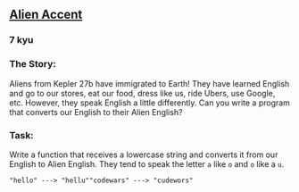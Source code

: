 <h2><a href=https://www.codewars.com/kata/5874657211d7d6176a00012f/train/python target="_blank">Alien Accent</a></h2><h3>7 kyu</h3><h3 id="the-story">The Story:</h3><p>Aliens from Kepler 27b have immigrated to Earth! They have learned English and go to our stores, eat our food, dress like us, ride Ubers, use Google, etc. However, they speak English a little differently. Can you write a program that converts our English to their Alien English?</p><h3 id="task">Task:</h3><p>Write a function that receives a lowercase string and converts it from our English to Alien English. They tend to speak the letter <code>a</code> like <code>o</code> and <code>o</code> like a <code>u</code>.</p><pre><code class="language-python"><span class="cm-string">"hello"</span> <span class="cm-operator">-</span><span class="cm-operator">-</span><span class="cm-operator">-</span><span class="cm-operator">&gt;</span> <span class="cm-string">"hellu"</span><span class="cm-string">"codewars"</span> <span class="cm-operator">-</span><span class="cm-operator">-</span><span class="cm-operator">-</span><span class="cm-operator">&gt;</span> <span class="cm-string">"cudewors"</span></code></pre>